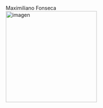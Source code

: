 
<div>
 <div style="float: right; width: 50%;"> Maximiliano Fonseca
    <img src="https://www.ceupe.com/images/easyblog_articles/3583/b2ap3_large_profesion-de-programador-web.jpg" alt="imagen" width="250" />
  </div>
</div>




